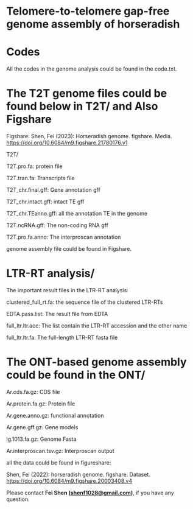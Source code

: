# Telomere-to-telomere gap-free genome assembly of horseradish 

# Codes

All the codes in the genome analysis could be found in the code.txt.


# The T2T genome files could be found below in T2T/ and Also Figshare


Figshare: Shen, Fei (2023): Horseradish genome. figshare. Media. https://doi.org/10.6084/m9.figshare.21780176.v1


T2T/ 

T2T.pro.fa: protein file

T2T.tran.fa: Transcripts file

T2T_chr.final.gff: Gene annotation gff

T2T_chr.intact.gff: intact TE gff

T2T_chr.TEanno.gff: all the annotation TE in the genome

T2T.ncRNA.gff: The non-coding RNA gff

T2T.pro.fa.anno: The interproscan annotation

genome assembly file could be found in Figshare.

# LTR-RT analysis/  

The important result files in the LTR-RT analysis:

clustered_full_rt.fa: the sequence file of the clustered LTR-RTs

EDTA.pass.list: The result file from EDTA

full_ltr.ltr.acc: The list contain the LTR-RT accession and the other name

full_ltr.ltr.fa: The full-length LTR-RT fasta file



# The ONT-based genome assembly could be found in the ONT/

Ar.cds.fa.gz: CDS file

Ar.protein.fa.gz: Protein file

Ar.gene.anno.gz: functional annotation

Ar.gene.gff.gz: Gene models

lg.1013.fa.gz: Genome Fasta

Ar.interproscan.tsv.gz: Interproscan output

all the data could be found in figureshare: 

Shen, Fei (2022): horseradish genome. figshare. Dataset. https://doi.org/10.6084/m9.figshare.20003408.v4
 

 Please contact **Fei Shen (shenf1028@gmail.com)**, if you have any question. 


